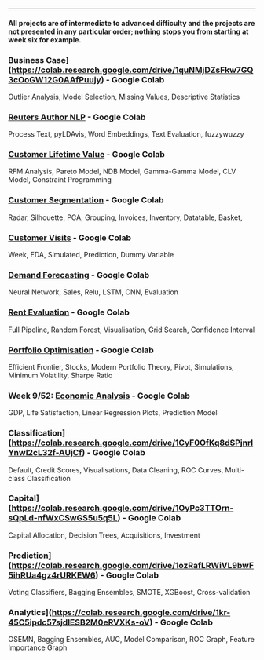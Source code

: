 

---
#### All projects are of intermediate to advanced difficulty and the projects are not presented in any particular order; nothing stops you from starting at week six for example. 

###  Business Case](https://colab.research.google.com/drive/1quNMjDZsFkw7GQ3cOoGW12G0AAfPuujy) - Google Colab

Outlier Analysis, Model Selection, Missing Values, Descriptive Statistics

###  [Reuters Author NLP](https://colab.research.google.com/drive/10wn2oI8f8_IAHYj7sXbrmx0C1wY6e4ny) - Google Colab

Process Text, pyLDAvis, Word Embeddings, Text Evaluation, fuzzywuzzy

###  [Customer Lifetime Value](https://colab.research.google.com/drive/1yxUkWZSBJWIoxBAi7MIxvkWKNgr0NXDH) - Google Colab

RFM Analysis, Pareto Model, NDB Model, Gamma-Gamma Model, CLV Model, Constraint Programming

### [Customer Segmentation](https://colab.research.google.com/drive/1zLnSBEOGsqVzAiDTRKz6xxHlbUO36g-O) - Google Colab

Radar, Silhouette, PCA, Grouping, Invoices, Inventory, Datatable, Basket, 

###  [Customer Visits](https://colab.research.google.com/drive/1T_8-LlsozRA88NwmerC84ykxRXjwQlPn) - Google Colab

Week, EDA, Simulated, Prediction, Dummy Variable

###  [Demand Forecasting](https://colab.research.google.com/drive/1da_iU41wykFHKgDV4c5eLbvwAQQzn9P9) - Google Colab

Neural Network, Sales, Relu, LSTM, CNN, Evaluation

### [ Rent Evaluation](https://colab.research.google.com/drive/16ILDbLl6rCD0S3r8LrEV7WXpC8LpDuo7) - Google Colab

Full Pipeline, Random Forest, Visualisation, Grid Search, Confidence Interval

###  [Portfolio Optimisation](https://colab.research.google.com/drive/1ulDSw7DEJH1SYRVwvtJXYU0naFgaaBiR) - Google Colab

Efficient Frontier, Stocks, Modern Portfolio Theory, Pivot, Simulations, Minimum Volatility, Sharpe Ratio

### Week 9/52: [Economic Analysis](https://colab.research.google.com/drive/106e72WUIWY3UT1HHoaXYO84ZHWqC2zjZ) - Google Colab

GDP, Life Satisfaction, Linear Regression Plots, Prediction Model

### Classification](https://colab.research.google.com/drive/1CyF0OfKq8dSPjnrlYnwI2cL32f-AUjCf) - Google Colab

Default, Credit Scores, Visualisations, Data Cleaning, ROC Curves, Multi-class Classification

###  Capital](https://colab.research.google.com/drive/1OyPc3TTOrn-sQpLd-nfWxCSwGS5u5q5L) - Google Colab

Capital Allocation, Decision Trees, Acquisitions, Investment

###  Prediction](https://colab.research.google.com/drive/1ozRafLRWiVL9bwF5ihRUa4gz4rURKEW6) - Google Colab

Voting Classifiers, Bagging Ensembles, SMOTE, XGBoost, Cross-validation

### Analytics](https://colab.research.google.com/drive/1kr-45C5ipdc57sjdlESB2M0eRVXKs-oV) - Google Colab

OSEMN, Bagging Ensembles, AUC, Model Comparison, ROC Graph, Feature Importance Graph














